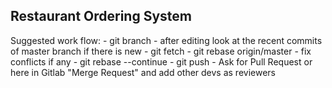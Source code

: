 <h2>Restaurant Ordering System</h2>
Suggested work flow:
- git branch <feature name>
- after editing look at the recent commits of master branch if there is new
- git fetch
- git rebase origin/master
- fix conflicts if any
- git rebase --continue
- git push
- Ask for Pull Request or here in Gitlab "Merge Request" and add other devs as reviewers
